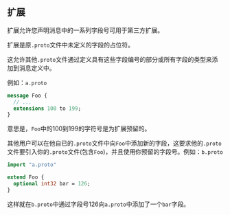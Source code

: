 ## 扩展

扩展允许您声明消息中的一系列字段号可用于第三方扩展。

扩展是原`.proto`文件中未定义的字段的占位符。

这允许其他`.proto`文件通过定义具有这些字段编号的部分或所有字段的类型来添加到消息定义中。

例如：`a.proto`

```protobuf
message Foo {
  // ...
  extensions 100 to 199;
}
```

意思是，`Foo`中的100到199的字符号是为扩展预留的。

其他用户可以在他自已的`.proto`文件中向`Foo`中添加新的字段，这要求他的`.proto`文件要引入你的`.proto`文件(包含`Foo`)，并且使用你预留的字段号。例如：`b.proto`

```protobuf
import "a.proto"

extend Foo {
  optional int32 bar = 126;
}
```

这样就在`b.proto`中通过字段号126向`a.proto`中添加了一个`bar`字段。



